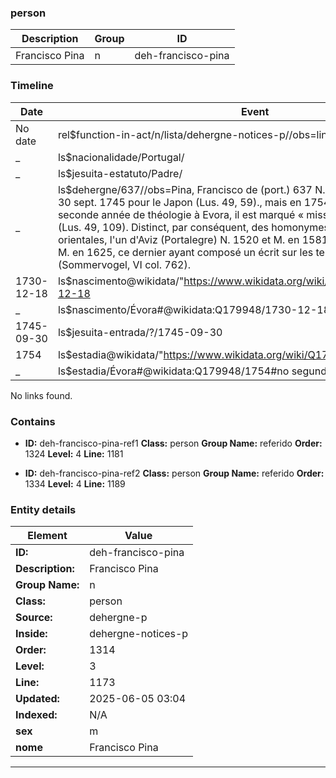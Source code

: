 ### person






| Description | Group | ID |
|-- | -- | -- |
| Francisco Pina| n |deh-francisco-pina |



### Timeline

| Date       | Event                   |
|------------|-------------------------|
| No date| rel$function-in-act/n/lista/dehergne-notices-p//obs=line: 1173|
| _ | ls$nacionalidade/Portugal/|
| _ | ls$jesuita-estatuto/Padre/|
| _ | ls$dehergne/637//obs=Pina, Francisco de (port.) 637 N. à Evora, 18 déc. 1730 -E. 30 sept. 1745 pour le Japon (Lus. 49, 59)., mais en 1754, quand il entre en seconde année de théologie à Evora, il est marqué « miss[ionnarius] Sinensis » (Lus. 49, 109). Distinct, par conséquent, des homonymes, partis aux Indes orientales, l'un d'Aviz (Portalegre) N. 1520 et M. en 1581 (Goa 47, 245) et l'autre M. en 1625, ce dernier ayant composé un écrit sur les termes chinois (Sommervogel, VI col. 762).|
| 1730-12-18| ls$nascimento@wikidata/"https://www.wikidata.org/wiki/Q179948"%Évora/1730-12-18|
| _ | ls$nascimento/Évora#@wikidata:Q179948/1730-12-18|
| 1745-09-30| ls$jesuita-entrada/?/1745-09-30|
| 1754| ls$estadia@wikidata/"https://www.wikidata.org/wiki/Q179948"%Évora/1754|
| _ | ls$estadia/Évora#@wikidata:Q179948/1754#no segundo ano de teologia|

No links found.




### Contains



- **ID:** deh-francisco-pina-ref1
  **Class:** person
  **Group Name:** referido
  **Order:** 1324
  **Level:** 4
  **Line:** 1181
  

- **ID:** deh-francisco-pina-ref2
  **Class:** person
  **Group Name:** referido
  **Order:** 1334
  **Level:** 4
  **Line:** 1189
  


### Entity details

| Element | Value |
|----|---|
| **ID:**    | deh-francisco-pina |
| **Description:** | Francisco Pina |
| **Group Name:** | n |
| **Class:** | person |
| **Source:** | dehergne-p |
| **Inside:**| dehergne-notices-p |
| **Order:** | 1314 |
| **Level:** | 3 |
| **Line:**  | 1173 |
| **Updated:** | 2025-06-05 03:04 |
| **Indexed:** | N/A |
| **sex** | m|
| **nome** | Francisco Pina|


---